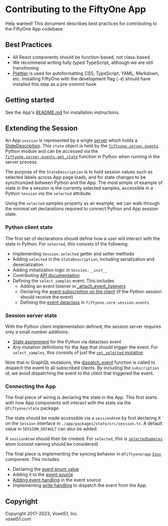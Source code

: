# Contributing to the FiftyOne App

Help wanted! This document describes best practices for contributing to the
FiftyOne App codebase.

## Best Practices

-   All React components should be function-based, not class-based
-   We recommend writing fully typed TypeScript, although we are still
    transitioning
-   [Prettier](https://prettier.io/) is used for autoformatting CSS,
    TypeScript, YAML, Markdown, etc. Installing FiftyOne with the development
    flag (`-d`) should have installed this step as a pre-commit hook

## Getting started

See the App's [README.md](README.md) for installation instructions.

## Extending the Session

An App `session` is represented by a single
[server](../fiftyone/server/main.py) which holds a
[StateDescription](../fiftyone/core/state.py). This `state` object is held by
the [`fiftyone.server.events`](../fiftyone.server.events.py) Python module and
can be accessed via the
[`fiftyone.server.events.get_state`](../fiftyone.server.events.py) function in
Python when running in the server process.

The purpose of the `StateDescription` is to hold session values such as
selected labels across App page loads, and for state changes to be synchronized
between Python and the App. The most simple of example of state in the a
session is the currently selected samples, accessible in a Python `Session` via
the `selected` attribute.

Using the `selected` samples property as an example, we can walk through the
minimal set declarations required to connect Python and App session state.

### Python client state

The first set of declarations should define how a user will interact with the
state in Python. For `selected`, this consists of the following:

-   Implementing `Session.selected` getter and setter methods
-   Adding `selected` in the `StateDescription`, including serialization and
    deserialization
-   Adding initialization logic in `Session.__init__`
-   Contributing
    [API documentation](https://docs.voxel51.com/api/fiftyone.core.session.html)
-   Defining the `select_samples` event. This includes
    -   Adding an event listener in
        [\_attach_event_listeners](https://github.com/voxel51/fiftyone/blob/9502b4c9d948791fadbe55096c2a2a8605db795c/fiftyone/core/session/session.py#L1123)
    -   Declaring the
        [event subscription on the client](https://github.com/voxel51/fiftyone/blob/9502b4c9d948791fadbe55096c2a2a8605db795c/fiftyone/core/session/client.py#L94)
        (if the Python session should receive the event)
    -   Defining the
        [event dataclass](https://github.com/voxel51/fiftyone/blob/9502b4c9d948791fadbe55096c2a2a8605db795c/fiftyone/core/session/events.py#L143)
        in `fiftyone.core.session.events`

### Session server state

With the Python client implementation defined, the session server requires only
a small number additions.

-   [State assignment](https://github.com/voxel51/fiftyone/blob/9502b4c9d948791fadbe55096c2a2a8605db795c/fiftyone/server/events.py#L72)
    for the Python via dataclass event
-   Any mutation definitions for the App that should trigger the event. For
    `select_samples`, this consists of just the
    [`set_selected` mutation](https://github.com/voxel51/fiftyone/blob/9502b4c9d948791fadbe55096c2a2a8605db795c/fiftyone/server/mutation.py#L131)

Note that in GraphQL mutations, the
[dispatch_event](https://github.com/voxel51/fiftyone/blob/9502b4c9d948791fadbe55096c2a2a8605db795c/fiftyone/server/events.py#L55)
function is called to dispatch the event to all subscribed clients. By
including the `subscription` id, we avoid dispatching the event to the client
that triggered the event.

### Connecting the App

The final piece of wiring is declaring the state in the App. This first starts
with how App components will interact with the state via the `@fiftyone/state`
package.

The state should be made accessible via a `sessionAtom` by first declaring it
on the `Session` interface in `./app/packages/state/src/session.ts`. A default
value in `SESSION_DEFAULT` can also be added.

A `sessionAtom` should then be created. For `selected`, this is
[`selectedSamples`](https://github.com/voxel51/fiftyone/blob/9502b4c9d948791fadbe55096c2a2a8605db795c/app/packages/state/src/recoil/atoms.ts#L199)
atom (consist naming should be considered)

The final piece is implementing the syncing behavior in `@fiftyone/app`
[`Sync`](https://github.com/voxel51/fiftyone/blob/routing/app/packages/app/src/Sync.tsx)
component. This includes

-   Declaring the
    [event enum value](https://github.com/voxel51/fiftyone/blob/9502b4c9d948791fadbe55096c2a2a8605db795c/app/packages/app/src/Sync.tsx#L48)
-   Adding it to the
    [event source](https://github.com/voxel51/fiftyone/blob/9502b4c9d948791fadbe55096c2a2a8605db795c/app/packages/app/src/Sync.tsx#L189)
-   [Adding event handling](https://github.com/voxel51/fiftyone/blob/9502b4c9d948791fadbe55096c2a2a8605db795c/app/packages/app/src/Sync.tsx#L130)
    in the event source
-   Implementing
    [write handling](https://github.com/voxel51/fiftyone/blob/9502b4c9d948791fadbe55096c2a2a8605db795c/app/packages/app/src/Sync.tsx#L444)
    to dispatch the event from the App.

## Copyright

Copyright 2017-2023, Voxel51, Inc.<br> voxel51.com
